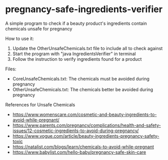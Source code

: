 # pregnancy-safe-ingredients-verifier

A simple program to check if a beauty product's ingredients contain chemicals unsafe for pregnancy

How to use it:
1. Update the OtherUnsafeChemicals.txt file to include all to check against
2. Start the program with "java IngredientsVerifier" in terminal
3. Follow the instruction to verify ingredients found for a product

Files:
* CoreUnsafeChemicals.txt: The chemicals must be avoided during pregnancy
* OtherUnsafeChemicals.txt: The chemicals better be avoided during pregnancy

References for Unsafe Chemicals
* https://www.womenscare.com/cosmetic-and-beauty-ingredients-to-avoid-while-pregnant/
* https://www.parents.com/pregnancy/complications/health-and-safety-issues/12-cosmetic-ingredients-to-avoid-during-pregnancy/
* https://www.vogue.com/article/beauty-ingredients-pregnancy-safety-toxic
* https://natalist.com/blogs/learn/chemicals-to-avoid-while-pregnant
* https://www.babylist.com/hello-baby/pregnancy-safe-skin-care
